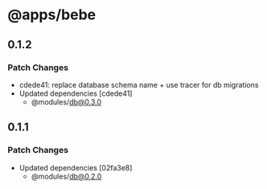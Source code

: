 # @apps/bebe

## 0.1.2

### Patch Changes

- cdede41: replace database schema name + use tracer for db migrations
- Updated dependencies [cdede41]
  - @modules/db@0.3.0

## 0.1.1

### Patch Changes

- Updated dependencies [02fa3e8]
  - @modules/db@0.2.0
